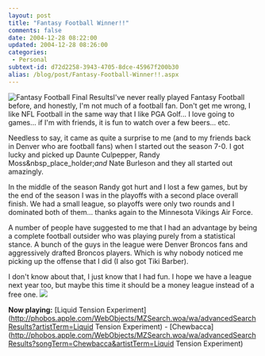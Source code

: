```yaml
---
layout: post
title: "Fantasy Football Winner!!"
comments: false
date: 2004-12-28 08:22:00
updated: 2004-12-28 08:26:00
categories:
 - Personal
subtext-id: d72d2258-3943-4705-8dce-45967f200b30
alias: /blog/post/Fantasy-Football-Winner!!.aspx
---
```



![Fantasy Football Final Results](http://www.peterprovost.org/Files/Fantasy_20Football_20Final_20Results.png)I've never really played Fantasy Football before, and honestly, I'm not much of a football fan. Don't get me wrong, I like NFL Football in the same way that I like PGA Golf... I love going to games... if I'm with friends, it is fun to watch over a few beers... etc.

Needless to say, it came as quite a surprise to me (and to my friends back in Denver who are football fans) when I started out the season 7-0. I got lucky and picked up Daunte Culpepper, Randy Moss&nbsp_place_holder;_and_ Nate Burleson and they all started out amazingly.

In the middle of the season Randy got hurt and I lost a few games, but by the end of the season I was in the playoffs with a second place overall finish. We had a small league, so playoffs were only two rounds and I dominated both of them... thanks again to the Minnesota Vikings Air Force.

A number of people have suggested to me that I had an advantage by being a complete football outsider who was playing purely from a statistical stance. A bunch of the guys in the league were Denver Broncos fans and aggressively drafted Broncos players. Which is why nobody noticed me picking up the offense that I did (I also got Tiki Barber).

I don't know about that, I just know that I had fun. I hope we have a league next year too, but maybe this time it should be a money league instead of a free one. ![](http://www.peterprovost.org/Files/smile3.gif)

**Now playing:** [Liquid Tension Experiment](http://phobos.apple.com/WebObjects/MZSearch.woa/wa/advancedSearchResults?artistTerm=Liquid Tension Experiment) - [Chewbacca](http://phobos.apple.com/WebObjects/MZSearch.woa/wa/advancedSearchResults?songTerm=Chewbacca&artistTerm=Liquid Tension Experiment)
